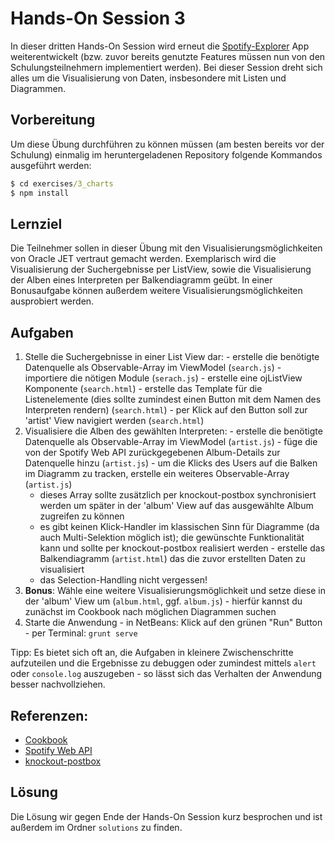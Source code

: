 # Hands-On Session 3

In dieser dritten Hands-On Session wird erneut die [Spotify-Explorer](https://github.com/enpit/jet-spotify-explorer/) App weiterentwickelt (bzw. zuvor bereits genutzte Features müssen nun von den Schulungsteilnehmern implementiert werden).
Bei dieser Session dreht sich alles um die Visualisierung von Daten, insbesondere mit Listen und Diagrammen.

## Vorbereitung

Um diese Übung durchführen zu können müssen (am besten bereits vor der Schulung) einmalig im heruntergeladenen Repository folgende Kommandos ausgeführt werden:

``` cmd
$ cd exercises/3_charts
$ npm install
```

## Lernziel

Die Teilnehmer sollen in dieser Übung mit den Visualisierungsmöglichkeiten von Oracle JET vertraut gemacht werden.
Exemplarisch wird die Visualisierung der Suchergebnisse per ListView, sowie die Visualisierung der Alben eines Interpreten per Balkendiagramm geübt.
In einer Bonusaufgabe können außerdem weitere Visualisierungsmöglichkeiten ausprobiert werden.

## Aufgaben

  1. Stelle die Suchergebnisse in einer List View dar:
    - erstelle die benötigte Datenquelle als Observable-Array im ViewModel (`search.js`)
    - importiere die nötigen Module (`serach.js`)
    - erstelle eine ojListView Komponente (`search.html`)
    - erstelle das Template für die Listenelemente (dies sollte zumindest einen Button mit dem Namen des Interpreten rendern) (`search.html`)
    - per Klick auf den Button soll zur 'artist' View navigiert werden (`search.html`)
  2. Visualisiere die Alben des gewählten Interpreten:
    - erstelle die benötigte Datenquelle als Observable-Array im ViewModel (`artist.js`)
    - füge die von der Spotify Web API zurückgegebenen Album-Details zur Datenquelle hinzu (`artist.js`)
    - um die Klicks des Users auf die Balken im Diagramm zu tracken, erstelle ein weiteres Observable-Array (`artist.js`)
      - dieses Array sollte zusätzlich per knockout-postbox synchronisiert werden um später in der 'album' View auf das ausgewählte Album zugreifen zu können
      - es gibt keinen Klick-Handler im klassischen Sinn für Diagramme (da auch Multi-Selektion möglich ist); die gewünschte Funktionalität kann und sollte per knockout-postbox realisiert werden
    - erstelle das Balkendiagramm (`artist.html`) das die zuvor erstellten Daten zu visualisiert
      - das Selection-Handling nicht vergessen!
  3. **Bonus**: Wähle eine weitere Visualisierungsmöglichkeit und setze diese in der 'album' View um (`album.html`, ggf. `album.js`)
    - hierfür kannst du zunächst im Cookbook nach möglichen Diagrammen suchen
  4. Starte die Anwendung
    - in NetBeans: Klick auf den grünen "Run" Button
    - per Terminal: `grunt serve`

Tipp: Es bietet sich oft an, die Aufgaben in kleinere Zwischenschritte aufzuteilen und die Ergebnisse zu debuggen oder zumindest mittels `alert` oder `console.log` auszugeben - so lässt sich das Verhalten der Anwendung besser nachvollziehen.

## Referenzen:

- [Cookbook](http://www.oracle.com/webfolder/technetwork/jet/jetCookbook.html)
- [Spotify Web API](https://developer.spotify.com/web-api/console/)
- [knockout-postbox](https://github.com/rniemeyer/knockout-postbox)

## Lösung

Die Lösung wir gegen Ende der Hands-On Session kurz besprochen und ist außerdem im Ordner `solutions` zu finden.
